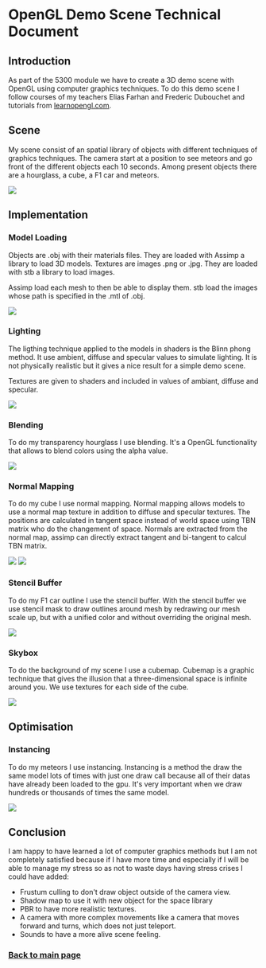 # OpenGL Demo Scene Technical Document


## Introduction

As part of the 5300 module we have to create a 3D demo scene with OpenGL using computer graphics techniques.
To do this demo scene I follow courses of my teachers Elias Farhan and Frederic Dubouchet and tutorials from [learnopengl.com](https://learnopengl.com).

## Scene

My scene consist of an spatial library of objects with different techniques of graphics techniques. The camera start at a position to see meteors and go front of the different objects each 10 seconds.
Among present objects there are a hourglass, a cube, a F1 car and meteors.

![](https://worgaros.github.io/Images/openwin.gif)

## Implementation

### Model Loading

Objects are .obj with their materials files. They are loaded with Assimp a library to load 3D models.
Textures are images .png or .jpg. They are loaded with stb a library to load images.

Assimp load each mesh to then be able to display them.
stb load the images whose path is specified in the .mtl of .obj.

![](https://worgaros.github.io/Images/openwin.gif)

### Lighting

The ligthing technique applied to the models in shaders is the Blinn phong method.
It use ambient, diffuse and specular values to simulate lighting.
It is not physically realistic but it gives a nice result for a simple demo scene.

Textures are given to shaders and included in values of ambiant, diffuse and specular.

![](https://worgaros.github.io/Images/openwin.gif)

### Blending

To do my transparency hourglass I use blending. It's a OpenGL functionality that allows to blend colors using the alpha value.

![](https://worgaros.github.io/Images/openwin.gif)

### Normal Mapping

To do my cube I use normal mapping.
Normal mapping allows models to use a normal map texture in addition to diffuse and specular textures.
The positions are calculated in tangent space instead of world space using TBN matrix who do the changement of space.
Normals are extracted from the normal map, assimp can directly extract tangent and bi-tangent to calcul TBN matrix.

![](https://worgaros.github.io/Images/openwin.gif)
![](https://worgaros.github.io/Images/openwin.gif)

### Stencil Buffer

To do my F1 car outline I use the stencil buffer.
With the stencil buffer we use stencil mask to draw outlines around mesh by redrawing our mesh scale up, but with a unified color and without overriding the original mesh.

![](https://worgaros.github.io/Images/openwin.gif)

### Skybox

To do the background of my scene I use a cubemap.
Cubemap is a graphic technique that gives the illusion that a three-dimensional space is infinite around you. 
We use textures for each side of the cube.

![](https://worgaros.github.io/Images/openwin.gif)

## Optimisation

### Instancing

To do my meteors I use instancing.
Instancing is a method the draw the same model lots of times with just one draw call because all of their datas have already been loaded to the gpu.
It's very important when we draw hundreds or thousands of times the same model.

![](https://worgaros.github.io/Images/openwin.gif)

## Conclusion
I am happy to have learned a lot of computer graphics methods but I am not completely satisfied because if I have more time and especially if I will be able to manage my stress so as not to waste days having stress crises I could have added:

- Frustum culling to don't draw object outside of the camera view.
- Shadow map to use it with new object for the space library
- PBR to have more realistic textures.
- A camera with more complex movements like a camera that moves forward and turns, which does not just teleport.
- Sounds to have a more alive scene feeling.

### [Back to main page](https://worgaros.github.io/)